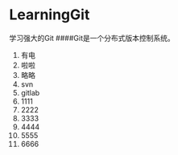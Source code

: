 # LearningGit
学习强大的Git
####Git是一个分布式版本控制系统。
1. 有电
2. 啦啦
3. 略略
4. svn
5. gitlab
6. 1111
7. 2222
8. 3333
9. 4444
10. 5555
11. 6666

